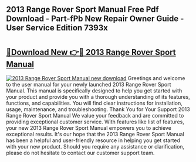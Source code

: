 ## 2013 Range Rover Sport Manual Free Pdf Download - Part-fPb New Repair Owner Guide - User Service Edition 7393x

# <h2><a href="http://bc25246.oget.top/?id=2013+Range+Rover+Sport+Manual">🔗Download New 👉🔴 2013 Range Rover Sport Manual</a></h2>

[![2013 Range Rover Sport Manual new download](https://i.imgur.com/5g1atiW.png)](http://bc25246.oget.top/?id=2013+Range+Rover+Sport+Manual)
Greetings and welcome to the user manual for your newly launched 2013 Range Rover Sport Manual. This manual is specifically designed to help you get started with your product and provide you with a thorough understanding of its features, functions, and capabilities. You will find clear instructions for installation, usage, maintenance, and troubleshooting. Thank You for Your Support 2013 Range Rover Sport Manual We value your feedback and are committed to providing exceptional customer service. With features like list of features, your new 2013 Range Rover Sport Manual empowers you to achieve exceptional results. It's our hope that the 2013 Range Rover Sport Manual has been a helpful and user-friendly resource in helping you get started with your new product. Should you require any assistance or clarification, please do not hesitate to contact our customer support team.

